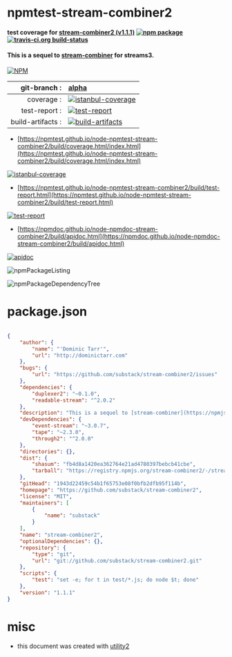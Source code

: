 # npmtest-stream-combiner2

#### test coverage for  [stream-combiner2 (v1.1.1)](https://github.com/substack/stream-combiner2)  [![npm package](https://img.shields.io/npm/v/npmtest-stream-combiner2.svg?style=flat-square)](https://www.npmjs.org/package/npmtest-stream-combiner2) [![travis-ci.org build-status](https://api.travis-ci.org/npmtest/node-npmtest-stream-combiner2.svg)](https://travis-ci.org/npmtest/node-npmtest-stream-combiner2)

#### This is a sequel to [stream-combiner](https://npmjs.org/package/stream-combiner) for streams3.

[![NPM](https://nodei.co/npm/stream-combiner2.png?downloads=true&downloadRank=true&stars=true)](https://www.npmjs.com/package/stream-combiner2)

| git-branch : | [alpha](https://github.com/npmtest/node-npmtest-stream-combiner2/tree/alpha)|
|--:|:--|
| coverage : | [![istanbul-coverage](https://npmtest.github.io/node-npmtest-stream-combiner2/build/coverage.badge.svg)](https://npmtest.github.io/node-npmtest-stream-combiner2/build/coverage.html/index.html)|
| test-report : | [![test-report](https://npmtest.github.io/node-npmtest-stream-combiner2/build/test-report.badge.svg)](https://npmtest.github.io/node-npmtest-stream-combiner2/build/test-report.html)|
| build-artifacts : | [![build-artifacts](https://npmtest.github.io/node-npmtest-stream-combiner2/glyphicons_144_folder_open.png)](https://github.com/npmtest/node-npmtest-stream-combiner2/tree/gh-pages/build)|

- [https://npmtest.github.io/node-npmtest-stream-combiner2/build/coverage.html/index.html](https://npmtest.github.io/node-npmtest-stream-combiner2/build/coverage.html/index.html)

[![istanbul-coverage](https://npmtest.github.io/node-npmtest-stream-combiner2/build/screenCapture.buildCi.browser.%252Ftmp%252Fbuild%252Fcoverage.lib.html.png)](https://npmtest.github.io/node-npmtest-stream-combiner2/build/coverage.html/index.html)

- [https://npmtest.github.io/node-npmtest-stream-combiner2/build/test-report.html](https://npmtest.github.io/node-npmtest-stream-combiner2/build/test-report.html)

[![test-report](https://npmtest.github.io/node-npmtest-stream-combiner2/build/screenCapture.buildCi.browser.%252Ftmp%252Fbuild%252Ftest-report.html.png)](https://npmtest.github.io/node-npmtest-stream-combiner2/build/test-report.html)

- [https://npmdoc.github.io/node-npmdoc-stream-combiner2/build/apidoc.html](https://npmdoc.github.io/node-npmdoc-stream-combiner2/build/apidoc.html)

[![apidoc](https://npmdoc.github.io/node-npmdoc-stream-combiner2/build/screenCapture.buildCi.browser.%252Ftmp%252Fbuild%252Fapidoc.html.png)](https://npmdoc.github.io/node-npmdoc-stream-combiner2/build/apidoc.html)

![npmPackageListing](https://npmtest.github.io/node-npmtest-stream-combiner2/build/screenCapture.npmPackageListing.svg)

![npmPackageDependencyTree](https://npmtest.github.io/node-npmtest-stream-combiner2/build/screenCapture.npmPackageDependencyTree.svg)



# package.json

```json

{
    "author": {
        "name": "'Dominic Tarr'",
        "url": "http://dominictarr.com"
    },
    "bugs": {
        "url": "https://github.com/substack/stream-combiner2/issues"
    },
    "dependencies": {
        "duplexer2": "~0.1.0",
        "readable-stream": "^2.0.2"
    },
    "description": "This is a sequel to [stream-combiner](https://npmjs.org/package/stream-combiner) for streams3.",
    "devDependencies": {
        "event-stream": "~3.0.7",
        "tape": "~2.3.0",
        "through2": "^2.0.0"
    },
    "directories": {},
    "dist": {
        "shasum": "fb4d8a1420ea362764e21ad4780397bebcb41cbe",
        "tarball": "https://registry.npmjs.org/stream-combiner2/-/stream-combiner2-1.1.1.tgz"
    },
    "gitHead": "1943d22459c54b1f65753e08f0bfb2dfb95f114b",
    "homepage": "https://github.com/substack/stream-combiner2",
    "license": "MIT",
    "maintainers": [
        {
            "name": "substack"
        }
    ],
    "name": "stream-combiner2",
    "optionalDependencies": {},
    "repository": {
        "type": "git",
        "url": "git://github.com/substack/stream-combiner2.git"
    },
    "scripts": {
        "test": "set -e; for t in test/*.js; do node $t; done"
    },
    "version": "1.1.1"
}
```



# misc
- this document was created with [utility2](https://github.com/kaizhu256/node-utility2)
